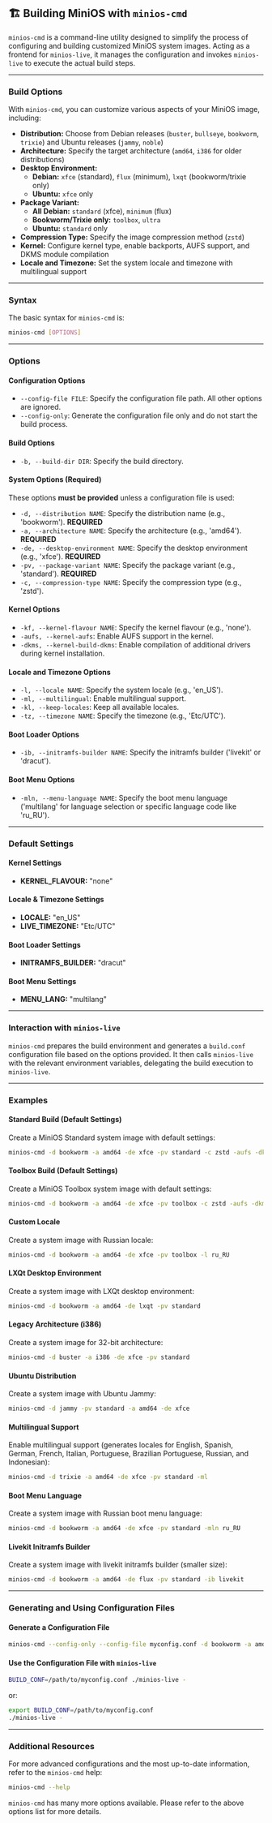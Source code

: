 ## 🏗️ Building MiniOS with `minios-cmd`

`minios-cmd` is a command-line utility designed to simplify the process of configuring and building customized MiniOS system images. Acting as a frontend for `minios-live`, it manages the configuration and invokes `minios-live` to execute the actual build steps.

---

### Build Options

With `minios-cmd`, you can customize various aspects of your MiniOS image, including:

- **Distribution:** Choose from Debian releases (`buster`, `bullseye`, `bookworm`, `trixie`) and Ubuntu releases (`jammy`, `noble`)
- **Architecture:** Specify the target architecture (`amd64`, `i386` for older distributions)
- **Desktop Environment:** 
  - **Debian:** `xfce` (standard), `flux` (minimum), `lxqt` (bookworm/trixie only)
  - **Ubuntu:** `xfce` only
- **Package Variant:** 
  - **All Debian:** `standard` (xfce), `minimum` (flux)
  - **Bookworm/Trixie only:** `toolbox`, `ultra`
  - **Ubuntu:** `standard` only
- **Compression Type:** Specify the image compression method (`zstd`)
- **Kernel:** Configure kernel type, enable backports, AUFS support, and DKMS module compilation
- **Locale and Timezone:** Set the system locale and timezone with multilingual support

---

### Syntax

The basic syntax for `minios-cmd` is:

```bash
minios-cmd [OPTIONS]
```

---

### Options

#### Configuration Options
- `--config-file FILE`: Specify the configuration file path. All other options are ignored.
- `--config-only`: Generate the configuration file only and do not start the build process.

#### Build Options
- `-b, --build-dir DIR`: Specify the build directory.

#### System Options (Required)
These options **must be provided** unless a configuration file is used:

- `-d, --distribution NAME`: Specify the distribution name (e.g., 'bookworm'). **REQUIRED**
- `-a, --architecture NAME`: Specify the architecture (e.g., 'amd64'). **REQUIRED** 
- `-de, --desktop-environment NAME`: Specify the desktop environment (e.g., 'xfce'). **REQUIRED**
- `-pv, --package-variant NAME`: Specify the package variant (e.g., 'standard'). **REQUIRED**
- `-c, --compression-type NAME`: Specify the compression type (e.g., 'zstd').

#### Kernel Options
- `-kf, --kernel-flavour NAME`: Specify the kernel flavour (e.g., 'none').
- `-aufs, --kernel-aufs`: Enable AUFS support in the kernel.
- `-dkms, --kernel-build-dkms`: Enable compilation of additional drivers during kernel installation.

#### Locale and Timezone Options
- `-l, --locale NAME`: Specify the system locale (e.g., 'en_US').
- `-ml, --multilingual`: Enable multilingual support.
- `-kl, --keep-locales`: Keep all available locales.
- `-tz, --timezone NAME`: Specify the timezone (e.g., 'Etc/UTC').

#### Boot Loader Options
- `-ib, --initramfs-builder NAME`: Specify the initramfs builder ('livekit' or 'dracut').

#### Boot Menu Options
- `-mln, --menu-language NAME`: Specify the boot menu language ('multilang' for language selection or specific language code like 'ru_RU').

---

### Default Settings

#### Kernel Settings
- **KERNEL_FLAVOUR:** "none"

#### Locale & Timezone Settings
- **LOCALE:** "en_US"
- **LIVE_TIMEZONE:** "Etc/UTC"

#### Boot Loader Settings
- **INITRAMFS_BUILDER:** "dracut"

#### Boot Menu Settings
- **MENU_LANG:** "multilang"

---

### Interaction with `minios-live`

`minios-cmd` prepares the build environment and generates a `build.conf` configuration file based on the options provided. It then calls `minios-live` with the relevant environment variables, delegating the build execution to `minios-live`.

---

### Examples

#### Standard Build (Default Settings)
Create a MiniOS Standard system image with default settings:

```bash
minios-cmd -d bookworm -a amd64 -de xfce -pv standard -c zstd -aufs -dkms -kl
```

#### Toolbox Build (Default Settings)
Create a MiniOS Toolbox system image with default settings:

```bash
minios-cmd -d bookworm -a amd64 -de xfce -pv toolbox -c zstd -aufs -dkms -kl
```

#### Custom Locale
Create a system image with Russian locale:

```bash
minios-cmd -d bookworm -a amd64 -de xfce -pv toolbox -l ru_RU
```

#### LXQt Desktop Environment
Create a system image with LXQt desktop environment:

```bash
minios-cmd -d bookworm -a amd64 -de lxqt -pv standard
```

#### Legacy Architecture (i386)
Create a system image for 32-bit architecture:

```bash
minios-cmd -d buster -a i386 -de xfce -pv standard
```

#### Ubuntu Distribution
Create a system image with Ubuntu Jammy:

```bash
minios-cmd -d jammy -pv standard -a amd64 -de xfce
```

#### Multilingual Support
Enable multilingual support (generates locales for English, Spanish, German, French, Italian, Portuguese, Brazilian Portuguese, Russian, and Indonesian):

```bash
minios-cmd -d trixie -a amd64 -de xfce -pv standard -ml
```

#### Boot Menu Language
Create a system image with Russian boot menu language:

```bash
minios-cmd -d bookworm -a amd64 -de xfce -pv standard -mln ru_RU
```

#### Livekit Initramfs Builder
Create a system image with livekit initramfs builder (smaller size):

```bash
minios-cmd -d bookworm -a amd64 -de flux -pv standard -ib livekit
```

---

### Generating and Using Configuration Files

#### Generate a Configuration File

```bash
minios-cmd --config-only --config-file myconfig.conf -d bookworm -a amd64 -de xfce -pv standard
```

#### Use the Configuration File with `minios-live`

```bash
BUILD_CONF=/path/to/myconfig.conf ./minios-live -
```

or:

```bash
export BUILD_CONF=/path/to/myconfig.conf
./minios-live -
```

---

### Additional Resources

For more advanced configurations and the most up-to-date information, refer to the `minios-cmd` help:

```bash
minios-cmd --help
```

`minios-cmd` has many more options available. Please refer to the above options list for more details.

